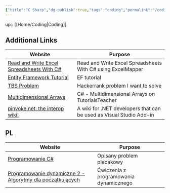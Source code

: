 ```yaml
---
{"title":"C Sharp","dg-publish":true,"tags":"coding","permalink":"/coding/c-sharp/","dgPassFrontmatter":true}
---
```


up:: [[Home/Coding\|Coding]]


## Additional Links

| Website                                                                                                            | Purpose                                                     |
| ------------------------------------------------------------------------------------------------------------------ | ----------------------------------------------------------- |
| [Read and Write Excel Spreadsheets With C#](https://khalidabuhakmeh.com/read-write-excel-spreadsheets-with-csharp) | Read and Write Excel Spreadsheets With C# using ExcelMapper |
| [Entity Framework Tutorial](https://www.entityframeworktutorial.net/)                                              | EF tutorial                                                 |
| [TBS Problem](https://www.hackerrank.com/challenges/tbsp/problem)                                                  | Hackerrank problem I want to solve                          |
| [Multidimensional Arrays](https://www.tutorialsteacher.com/csharp/csharp-multi-dimensional-array)                  | C# - Multidimensional Arrays on TutorialsTeacher            |
| [pinvoke.net: the interop wiki!](http://pinvoke.net/index.aspx)                                                                                                                   | A wiki for .NET developers that can be used as Visual Studio Add-in                                                           |


## PL

| Website                                                                                                  | Purpose                                |
| -------------------------------------------------------------------------------------------------------- | -------------------------------------- |
| [Programowanie C#](http://kaj.uniwersytetradom.pl/cshn.html)                                             | Opisany problem plecakowy              |
| [Programowanie dynamiczne 2 - Algorytmy dla początkujących](https://www.youtube.com/watch?v=kXEBc3d9ft4) | Ćwiczenia z programowania dynamicznego |
